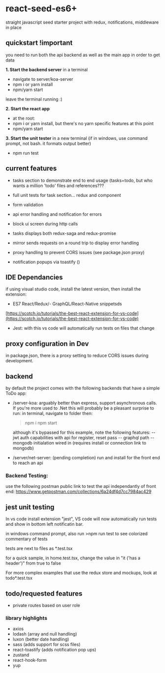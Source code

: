 
# react-seed-es6+ 
straight javascript seed starter project with redux, notifications, middleware in place

## quickstart !important  

you need to run both the api backend as well as the main app in order to get data

**1. Start the backend server**
in a terminal

- navigate to server/koa-server
- npm i  or yarn install
- npm/yarn start

leave the terminal running :) 

**2. Start the react app**
- at the root:
- npm i   or yarn install, but there's no yarn specific features at this point
- npm/yarn start

**3. Start the unit tester**
in a new terminal (if in windows, use command prompt, not bash. it formats output better)
- npm run test


## current features
- tasks section to demonstrate end to end usage (tasks=todo, but who wants a million 'todo' files and references???
- full unit tests for task section... redux and component
- form validation 

- api error handling and notification for errors

- block ui screen during http calls

- tasks displays both redux-saga and redux-promise

- mirror sends requests on a round trip to display error handling

- proxy handling to prevent CORS issues (see package.json proxy)

- notification popups via toastify ()


## IDE Dependancies
 

if using visual studio code, install the latest version, then install the extension: 
 
- ES7 React/Redux/-  GraphQL/React-Native snippetsds

[https://scotch.io/tutorials/the-best-react-extension-for-vs-code](https://scotch.io/tutorials/the-best-react-extension-for-vs-code)

- Jest: with this vs code will automatically run tests on files that change

 ## proxy configuration in Dev


in package.json, there is a proxy setting to reduce CORS issues during development. 


## backend


by default the project comes with the following backends that have a simple ToDo app:

 
- /server-koa: arguably better than express, support asynchronous calls. If you're more used to .Net this will probably be a pleasant surprise
    to run: in terminal, navigate to folder then:
    > npm i
    > npm start

    although it's bypassed for this example, note the following features:
    -- jwt auth capabilities with api for register, reset pass
    -- graphql path
    -- mongodb initialation wired in (requires install or connection link to mongodb)

- /server/net-server: (pending completion) run and install for the front end to reach an api 

### Backend Testing: 
 use the following postman public link to test the api independantly of front end:
 https://www.getpostman.com/collections/6a24df4d7cc7984ac429
  

## jest unit testing

In vs code install extension "jest", VS code will now automatically run tests and show in bottom left notificatin bar.

in windows command prompt, also run >npm run test to see colorized commentary of tests

tests are next to files as *.test.tsx

for a quick sample, in home.test.tsx, change the value in "it ('has a header')" from true to false

For more complex examples that use the redux store and mockups, look at todo*.test.tsx

## todo/requested features
- private routes based on user role

### library highlights

- axios
- lodash (array and null handling)
- luxon (better date handling)
- sass (adds support for scss files)
- react-toastify (adds notification pop ups)
- zustand
- react-hook-form
- yup 
